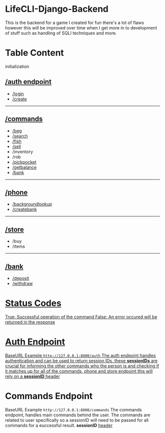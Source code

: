 # LifeCLI-Django-Backend
This is the backend for a game I created for fun there's a lot of flaws however this will be improved over time when I get more in to development of stuff such as handling of SQLI techniques and more.

<h1>Table Content</h1>
initialization
<h2><a href="https://github.com/someguyagainv2/LifeCLI-Django-Backend/tree/main/auth">/auth endpoint</a></h2>
<ul>
    <li><a href="https://github.com/someguyagainv2/LifeCLI-Django-Backend/tree/main/auth#login">/login</a></li>
    <li><a href="https://github.com/someguyagainv2/LifeCLI-Django-Backend/blob/main/auth/readme.md#create">/create</a></li>
</ul>

<hr>

<h2><a href="https://github.com/someguyagainv2/LifeCLI-Django-Backend/tree/main/commands">/commands</a></h2>
<ul>
    <li><a href="https://github.com/someguyagainv2/LifeCLI-Django-Backend/tree/main/commands#beg">/beg</a></li>
    <li><a href="https://github.com/someguyagainv2/LifeCLI-Django-Backend/tree/main/commands#search">/search</a></li>
    <li><a href="https://github.com/someguyagainv2/LifeCLI-Django-Backend/tree/main/commands#fish">/fish</a></li>
    <li><a href="https://github.com/someguyagainv2/LifeCLI-Django-Backend/blob/main/commands/readme.md#sell">/sell</a></li>
    <li>/inventory</li>
    <li>/rob</li>
    <li><a href="https://github.com/someguyagainv2/LifeCLI-Django-Backend/tree/main/commands#pickpocket">/pickpocket</a></li>
    <li><a href="https://github.com/someguyagainv2/LifeCLI-Django-Backend/blob/main/commands/readme.md#getbalance">/getbalance</a></li>
    <li><a href="https://github.com/someguyagainv2/LifeCLI-Django-Backend/blob/main/commands/readme.md#bank">/bank</a></li>
</ul>

<hr>

<h2><a href="https://github.com/someguyagainv2/LifeCLI-Django-Backend/tree/main/phone">/phone</a></h2>
<ul>
    <li><a href="https://github.com/someguyagainv2/LifeCLI-Django-Backend/tree/main/phone#backgroundlookup">/backgroundlookup</a></li>
    <li><a href="https://github.com/someguyagainv2/LifeCLI-Django-Backend/tree/main/phone#createbank">/createbank</a></li>
</ul>

<hr>

<h2><a href="https://github.com/someguyagainv2/LifeCLI-Django-Backend/tree/main/store">/store</a></h2>

<ul>
    <li>/buy</li>
    <li>/items</li>
</ul>


<hr>

<h2><a href="https://github.com/someguyagainv2/LifeCLI-Django-Backend/tree/main/bank">/bank</a></h2>

<ul>
    <li><a href="https://github.com/someguyagainv2/LifeCLI-Django-Backend/tree/main/bank#deposit">/deposit</a></li>
    <li><a href="https://github.com/someguyagainv2/LifeCLI-Django-Backend/tree/main/bank#withdraw">/withdraw</li>
</ul>

<h1>Status Codes</h1>
True: Successful operation of the command
False: An error occured will be returned in the response

<h1>Auth Endpoint</h1>

BaseURL Example
```http://127.0.0.1:8000/auth```
The auth endpoint handles authentication and can be used to return session IDs, these __sessionIDs__ are crucial for informing the other commands who the person is and checking if it matches up for all of the commands, phone and store endpoint this will rely on a <b>sessionID</b> <u><a href="https://developer.mozilla.org/en-US/docs/Glossary/Request_header">header</a></u>

<h1>Commands Endpoint</h1>

BaseURL Example
```http://127.0.0.1:8000/commands```
The commands endpoint, handles main commands behind the user. The commands are related to user specifically so a sessionID will need to be passed for all commands for a euccessful result. <b>sessionID</b> <u><a href="https://developer.mozilla.org/en-US/docs/Glossary/Request_header">header</a></u>




